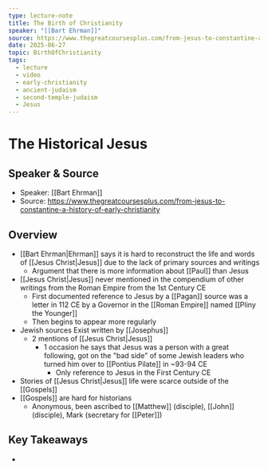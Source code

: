 ```yaml
---
type: lecture-note
title: The Birth of Christianity
speaker: "[[Bart Ehrman]]"
source: https://www.thegreatcoursesplus.com/from-jesus-to-constantine-a-history-of-early-christianity
date: 2025-06-27
topic: BirthOfChristianity
tags:
  - lecture
  - video
  - early-christianity
  - ancient-judaism
  - second-temple-judaism
  - Jesus
---
```


# The Historical Jesus
## Speaker & Source
- Speaker: [[Bart Ehrman]]
- Source: https://www.thegreatcoursesplus.com/from-jesus-to-constantine-a-history-of-early-christianity

## Overview
- [[Bart Ehrman|Ehrman]] says it is hard to reconstruct the life and words of [[Jesus Christ|Jesus]] due to the lack of primary sources and writings
	- Argument that there is more information about [[Paul]] than Jesus
- [[Jesus Christ|Jesus]] never mentioned in the compendium of other writings from the Roman Empire from the 1st Century CE
	- First documented reference to Jesus by a [[Pagan]] source was a letter in 112 CE by a Governor in the [[Roman Empire]] named [[Pliny the Younger]]
	- Then begins to appear more regularly
- Jewish sources Exist written by [[Josephus]]
	- 2 mentions of [[Jesus Christ|Jesus]]
		- 1 occasion he says that Jesus was a person with a great following, got on the "bad side" of some Jewish leaders who turned him over to [[Pontius Pilate]] in ~93-94 CE
			- Only reference to Jesus in the First Century CE
- Stories of [[Jesus Christ|Jesus]] life were scarce outside of the [[Gospels]]
- [[Gospels]] are hard for historians
	- Anonymous, been ascribed to [[Matthew]] (disciple), [[John]] (disciple), Mark (secretary for [[Peter]])

## Key Takeaways

- 
